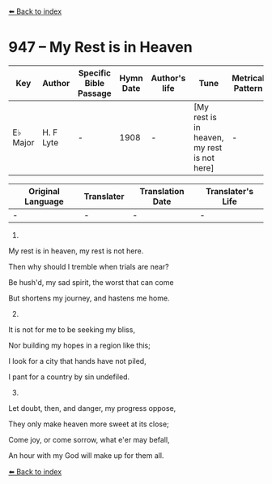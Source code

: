 [⬅️ Back to index](../README.md)

# 947 – My Rest is in Heaven

Key | Author   | Specific Bible Passage     |Hymn Date |Author's life |Tune |Metrical Pattern   |Composer/Source
-- | --------- | ---------------------------|----------|--------------|-----|-------------------|-------------  
E♭ Major |H. F Lyte |- |1908 |- |[My rest is in heaven, my rest is not here] |- |Lowell Mason

Original Language | Translater | Translation Date   | Translater's Life  
----------------- | --------- | --------------------|-------------     
\- |- |- |-




1.

My rest is in heaven, my rest is not here.

Then why should I tremble when trials are near?

Be hush'd, my sad spirit, the worst that can come

But shortens my journey, and hastens me home.



2.

It is not for me to be seeking my bliss,

Nor building my hopes in a region like this;

I look for a city that hands have not piled,

I pant for a country by sin undefiled.



3.

Let doubt, then, and danger, my progress oppose,

They only make heaven more sweet at its close;

Come joy, or come sorrow, what e'er may befall,

An hour with my God will make up for them all.

[⬅️ Back to index](../README.md)
